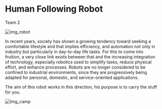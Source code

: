 # Human Following Robot
Team 2

![img_robot](https://github.com/user-attachments/assets/01e014e5-db89-43eb-81eb-389e8bc0d715)


In recent years, society has shown a growing tendency toward seeking a comfortable lifestyle and that implies efficiency, and automation not only in industry but particularly in day-to-day life tasks. For this to come into fruition, a very close link exists between that and the increasing integration of technology, especially robotics used to simplify tasks, reduce physical effort, and enhance processes. Robots are no longer considered to be confined to industrial environments, since they are progressively being adapted for personal, domestic, and service-oriented applications.  

The aim of this robot works in this direction, his purpose is to carry the stuff for you.

![Img_camp](https://github.com/user-attachments/assets/4277d363-c080-4b36-bdae-b15d1958d420)


